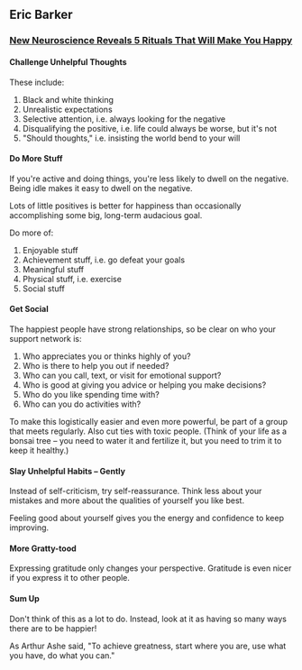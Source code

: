 ## Eric Barker

### [New Neuroscience Reveals 5 Rituals That Will Make You Happy](https://www.bakadesuyo.com/2019/05/neuroscience/)

#### Challenge Unhelpful Thoughts

These include:

1. Black and white thinking
2. Unrealistic expectations
3. Selective attention, i.e. always looking for the negative
4. Disqualifying the positive, i.e. life could always be worse, but it's not
5. "Should thoughts," i.e. insisting the world bend to your will

#### Do More Stuff

If you're active and doing things, you're less likely to dwell on the negative. Being idle makes it easy to dwell on the negative.

Lots of little positives is better for happiness than occasionally accomplishing some big, long-term audacious goal.

Do more of:

1. Enjoyable stuff
2. Achievement stuff, i.e. go defeat your goals
3. Meaningful stuff
4. Physical stuff, i.e. exercise
5. Social stuff

#### Get Social

The happiest people have strong relationships, so be clear on who your support network is:

1. Who appreciates you or thinks highly of you?
2. Who is there to help you out if needed?
3. Who can you call, text, or visit for emotional support?
4. Who is good at giving you advice or helping you make decisions?
5. Who do you like spending time with?
6. Who can you do activities with?

To make this logistically easier and even more powerful, be part of a group that meets regularly. Also cut ties with toxic people. (Think of your life as a bonsai tree – you need to water it and fertilize it, but you need to trim it to keep it healthy.)

#### Slay Unhelpful Habits – Gently

Instead of self-criticism, try self-reassurance. Think less about your mistakes and more about the qualities of yourself you like best.

Feeling good about yourself gives you the energy and confidence to keep improving.

#### More Gratty-tood

Expressing gratitude only changes your perspective. Gratitude is even nicer if you express it to other people.

#### Sum Up

Don't think of this as a lot to do. Instead, look at it as having so many ways there are to be happier!

As Arthur Ashe said, "To achieve greatness, start where you are, use what you have, do what you can."
